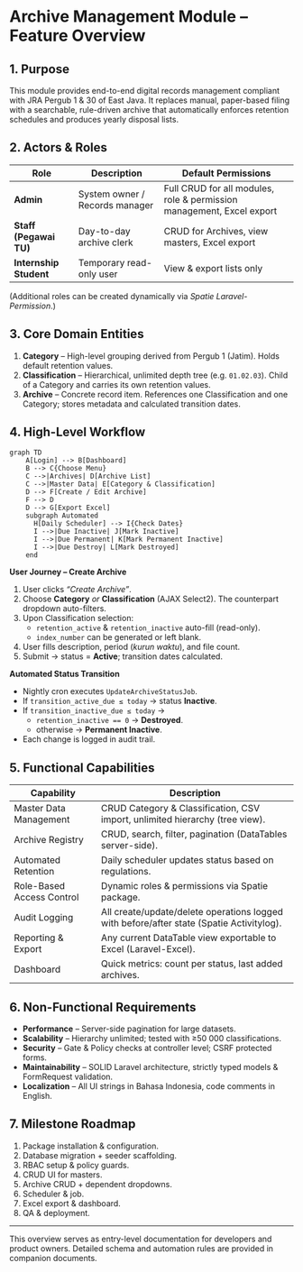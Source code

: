# Archive Management Module – Feature Overview

## 1. Purpose
This module provides end-to-end digital records management compliant with JRA Pergub 1 & 30 of East Java. It replaces manual, paper-based filing with a searchable, rule-driven archive that automatically enforces retention schedules and produces yearly disposal lists.

## 2. Actors & Roles
| Role | Description | Default Permissions |
|------|-------------|---------------------|
| **Admin** | System owner / Records manager | Full CRUD for all modules, role & permission management, Excel export |
| **Staff (Pegawai TU)** | Day-to-day archive clerk | CRUD for Archives, view masters, Excel export |
| **Internship Student** | Temporary read-only user | View & export lists only |

(Additional roles can be created dynamically via *Spatie Laravel-Permission*.)

## 3. Core Domain Entities
1. **Category** – High-level grouping derived from Pergub 1 (Jatim). Holds default retention values.
2. **Classification** – Hierarchical, unlimited depth tree (e.g. `01.02.03`). Child of a Category and carries its own retention values.
3. **Archive** – Concrete record item. References one Classification and one Category; stores metadata and calculated transition dates.

## 4. High-Level Workflow
```mermaid
graph TD
    A[Login] --> B[Dashboard]
    B --> C{Choose Menu}
    C -->|Archives| D[Archive List]
    C -->|Master Data| E[Category & Classification]
    D --> F[Create / Edit Archive]
    F --> D
    D --> G[Export Excel]
    subgraph Automated
      H[Daily Scheduler] --> I{Check Dates}
      I -->|Due Inactive| J[Mark Inactive]
      I -->|Due Permanent| K[Mark Permanent Inactive]
      I -->|Due Destroy| L[Mark Destroyed]
    end
```

**User Journey – Create Archive**
1. User clicks *“Create Archive”*.
2. Choose **Category** _or_ **Classification** (AJAX Select2). The counterpart dropdown auto-filters.
3. Upon Classification selection:
   * `retention_active` & `retention_inactive` auto-fill (read-only).
   * `index_number` can be generated or left blank.
4. User fills description, period (*kurun waktu*), and file count.
5. Submit → status = **Active**; transition dates calculated.

**Automated Status Transition**
* Nightly cron executes `UpdateArchiveStatusJob`.
* If `transition_active_due ≤ today` → status **Inactive**.
* If `transition_inactive_due ≤ today` →
  * `retention_inactive == 0` → **Destroyed**.
  * otherwise → **Permanent Inactive**.
* Each change is logged in audit trail.

## 5. Functional Capabilities
| Capability | Description |
|------------|-------------|
| Master Data Management | CRUD Category & Classification, CSV import, unlimited hierarchy (tree view). |
| Archive Registry | CRUD, search, filter, pagination (DataTables server-side). |
| Automated Retention | Daily scheduler updates status based on regulations. |
| Role-Based Access Control | Dynamic roles & permissions via Spatie package. |
| Audit Logging | All create/update/delete operations logged with before/after state (Spatie Activitylog). |
| Reporting & Export | Any current DataTable view exportable to Excel (Laravel-Excel). |
| Dashboard | Quick metrics: count per status, last added archives. |

## 6. Non-Functional Requirements
* **Performance** – Server-side pagination for large datasets.
* **Scalability** – Hierarchy unlimited; tested with ≥50 000 classifications.
* **Security** – Gate & Policy checks at controller level; CSRF protected forms.
* **Maintainability** – SOLID Laravel architecture, strictly typed models & FormRequest validation.
* **Localization** – All UI strings in Bahasa Indonesia, code comments in English.

## 7. Milestone Roadmap
1. Package installation & configuration.
2. Database migration + seeder scaffolding.
3. RBAC setup & policy guards.
4. CRUD UI for masters.
5. Archive CRUD + dependent dropdowns.
6. Scheduler & job.
7. Excel export & dashboard.
8. QA & deployment.

---
This overview serves as entry-level documentation for developers and product owners. Detailed schema and automation rules are provided in companion documents. 